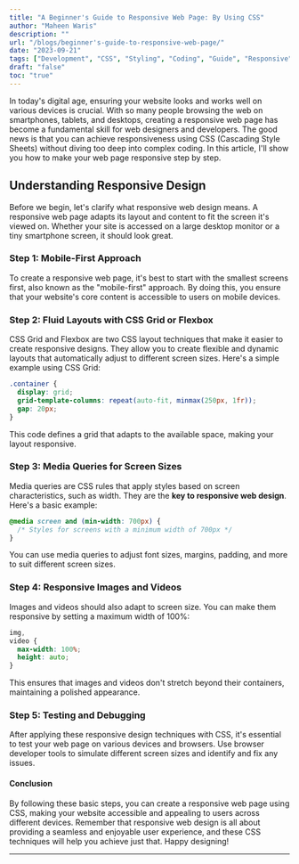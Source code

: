 ```yaml
---
title: "A Beginner's Guide to Responsive Web Page: By Using CSS"
author: "Maheen Waris"
description: ""
url: "/blogs/beginner's-guide-to-responsive-web-page/"
date: "2023-09-21"
tags: ["Development", "CSS", "Styling", "Coding", "Guide", "Responsive"]
draft: "false"
toc: "true"
---
```


In today's digital age, ensuring your website looks and works well on various devices is crucial. With so many people browsing the web on smartphones, tablets, and desktops, creating a responsive web page has become a fundamental skill for web designers and developers. The good news is that you can achieve responsiveness using CSS (Cascading Style Sheets) without diving too deep into complex coding. In this article, I'll show you how to make your web page responsive step by step.

## Understanding Responsive Design

Before we begin, let's clarify what responsive web design means. A responsive web page adapts its layout and content to fit the screen it's viewed on. Whether your site is accessed on a large desktop monitor or a tiny smartphone screen, it should look great.

### Step 1: Mobile-First Approach

To create a responsive web page, it's best to start with the smallest screens first, also known as the "mobile-first" approach. By doing this, you ensure that your website's core content is accessible to users on mobile devices.

### Step 2: Fluid Layouts with CSS Grid or Flexbox

CSS Grid and Flexbox are two CSS layout techniques that make it easier to create responsive designs. They allow you to create flexible and dynamic layouts that automatically adjust to different screen sizes. Here's a simple example using CSS Grid:

```css
.container {
  display: grid;
  grid-template-columns: repeat(auto-fit, minmax(250px, 1fr));
  gap: 20px;
}
```

This code defines a grid that adapts to the available space, making your layout responsive.

### Step 3: Media Queries for Screen Sizes

Media queries are CSS rules that apply styles based on screen characteristics, such as width. They are the **key to responsive web design**. Here's a basic example:

```css
@media screen and (min-width: 700px) {
  /* Styles for screens with a minimum width of 700px */
}
```

You can use media queries to adjust font sizes, margins, padding, and more to suit different screen sizes.

### Step 4: Responsive Images and Videos

Images and videos should also adapt to screen size. You can make them responsive by setting a maximum width of 100%:

```css
img,
video {
  max-width: 100%;
  height: auto;
}
```

This ensures that images and videos don't stretch beyond their containers, maintaining a polished appearance.

### Step 5: Testing and Debugging

After applying these responsive design techniques with CSS, it's essential to test your web page on various devices and browsers. Use browser developer tools to simulate different screen sizes and identify and fix any issues.

#### Conclusion

By following these basic steps, you can create a responsive web page using CSS, making your website accessible and appealing to users across different devices. Remember that responsive web design is all about providing a seamless and enjoyable user experience, and these CSS techniques will help you achieve just that. Happy designing!

---
